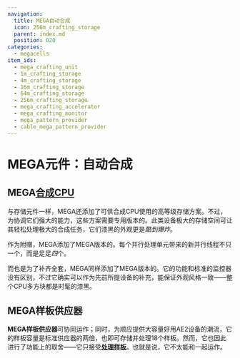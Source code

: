 ```yaml
---
navigation:
  title: MEGA自动合成
  icon: 256m_crafting_storage
  parent: index.md
  position: 020
categories:
  - megacells
item_ids:
  - mega_crafting_unit
  - 1m_crafting_storage
  - 4m_crafting_storage
  - 16m_crafting_storage
  - 64m_crafting_storage
  - 256m_crafting_storage
  - mega_crafting_accelerator
  - mega_crafting_monitor
  - mega_pattern_provider
  - cable_mega_pattern_provider
---
```


# MEGA元件：自动合成

<GameScene zoom="6" background="transparent">
  <ImportStructure src="assets/assemblies/crafting_cpu.snbt" />
  <IsometricCamera yaw="195" pitch="10" />
</GameScene>

## MEGA[合成CPU](ae2:items-blocks-machines/crafting_cpu_multiblock.md)

<Row>
  <BlockImage id="mega_crafting_unit" scale="4" />
  <BlockImage id="1m_crafting_storage" scale="4" />
  <BlockImage id="4m_crafting_storage" scale="4" />
  <BlockImage id="16m_crafting_storage" scale="4" />
  <BlockImage id="64m_crafting_storage" scale="4" />
  <BlockImage id="256m_crafting_storage" scale="4" />
</Row>

与存储元件一样，MEGA还添加了可供合成CPU使用的高等级存储方案。不过，为协调它们强大的能力，这些方案需要专用版本的<ItemLink id="ae2:crafting_unit" />。此类设备极大的存储空间可让其轻松处理极大的合成任务，它们漆黑的外观更是*酷到爆炸*。

<RecipeFor id="mega_crafting_unit" />
<RecipeFor id="1m_crafting_storage" />
<RecipeFor id="4m_crafting_storage" />
<RecipeFor id="16m_crafting_storage" />
<RecipeFor id="64m_crafting_storage" />
<RecipeFor id="256m_crafting_storage" />

作为附赠，MEGA添加了MEGA版本的<ItemLink id="ae2:crafting_accelerator" />。每个并行处理单元带来的新并行线程不只一个，而是足足*四*个。

<BlockImage id="mega_crafting_accelerator" scale="4" />
<RecipeFor id="mega_crafting_accelerator" />

而也是为了补齐全套，MEGA同样添加了MEGA版本的<ItemLink id="ae2:crafting_monitor" />。它的功能和标准的监控器没有区别，不过它确实可以作为先前所提设备的补充，能保证外观风格一致——整个CPU多方块都是时髦的漆黑。

<BlockImage id="mega_crafting_monitor" scale="4" />
<RecipeFor id="mega_crafting_monitor" />

## MEGA样板供应器

<Row>
  <BlockImage id="mega_pattern_provider" scale="4" />
  <GameScene zoom="4" background="transparent">
    <ImportStructure src="assets/assemblies/cable_mega_pattern_provider.snbt" />
  </GameScene>
</Row>

**MEGA样板供应器**可协同<ItemLink id="ae2:pattern_provider" />运作；同时，为顺应提供大容量好用AE2设备的潮流，它的样板容量是标准供应器的两倍，也即可存储并处理18个样板。然而，它也因此进行了功能上的取舍——它只接受[**处理样板**](ae2:items-blocks-machines/patterns.md)。也就是说，它不太能和<ItemLink id="ae2:molecular_assembler" />一起运作。

<Row>
  <RecipeFor id="mega_pattern_provider" />
  <RecipeFor id="cable_mega_pattern_provider" />
</Row>
